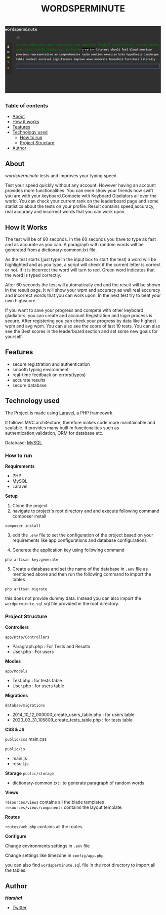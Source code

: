 <h1 align="center"><b>WORDSPERMINUTE</b><h1>

<img src="public/storage/demo.png">


### Table of contents
- [About](#about)
- [How it works](#how-it-works)
- [Features](#features)
- [Technology used](#technology-used)
    - [How to run](#how-to-run)
    - [Project Structure](#project-structure)
- [Author](#author)

## About

*wordsperminute* tests and improves your typing speed.

Test your speed quickly without any account. However having an account provides more functionalities. You can even show your friends how swift you are with your keyboard.Compete with Keyboard Gladiators all over the world. You can check your current rank on the leaderboard page and some statistics about the tests on your profile. Result contains speed,accuracy, real accuracy and incorrect words that you can work upon.

## How It Works
The test will be of 60 seconds. In the 60 seconds you have to type as fast and as accurate as you can. A paragraph with random words will be generated from a dictionary-common.txt file.

As the test starts (just type in the input box to start the test) a word will be highlighted and as you type, a script will check if the current letter is correct or not. if it is incorrect the word will turn to red. Green word indicates that the word is typed correctly.

After 60 seconds the test will automatically end and the result will be shown in the result page. It will show your wpm and accuracy as well real accuracy and incorrect words that you can work upon. In the next test try to beat your own highscore.

If you want to save your progress and compete with other keyboard gladiators, you can create and account.Registration and login process is secure. After registering you can check your progress by data like highest wpm and avg wpm. You can also see the score of last 10 tests. You can also see the Best scores in the leaderboard section and set some new goals for yourself.
## Features
- secure registration and authentication
- smooth typing environment
- real-time feedback on errors(typos)
- accurate results
- secure database
## Technology used
The Project is made using [Laravel](https://laravel.com/), a PHP frameowrk.

It follows MVC architecture, therefore makes code more maintainable and scalable. It provides many built in functionalites such as authentication,validation, ORM for database etc.

Database: [MySQL](https://www.mysql.com/)
### How to run
**Requirements**
- PHP
- MySQL
- Laravel

**Setup**
1. Clone the project
2. navigate to project's root directory and and execute following command composer install 

``` 
composer install 
```
3. edit the ```.env``` file to set the configuration of the project based on your requirements like app configurations and database configurations

4. Generate the application key using following command

```
php artisan key:generate
```

5. Create a database and set the name of the database in ```.env``` file as mentioned above and then run the following command to import the tables

```
php aritsan migrate
```
this does not provide dummy data. Instead you can also import the ```wordperminute.sql``` sql file provided in the root directory.

### Project Structure

**Controllers**

```app/Http/Controllers```
- Paragraph.php : For Tests and Results
- User.php : For users

**Modles**

```app/Models```
- Test.php : for tests table
- User.php : for users table

**Migrations**

```databse/migrations```

- 2014_10_12_000000_create_users_table.php : for users table
- 2023_03_31_105809_create_tests_table.php : for tests table

**CSS & JS**

```public/css```
main.css

```public/js```
- main.js
- result.js

**Storage**
```public/storage```
- dictionary-common.txt : to generate paragraph of random words

**Views**

```resources/views``` contains all the blade templates .
```resources/views/components``` contains the layout template.

**Routes**

```routes/web.php``` contains all the routes.

**Configure**

Change environments settings in ```.env``` file

Change settings like timezone in ```config/app.php```

you can also find ```wordsperminute.sql``` file in the root directory to import all the tables.

## Author

***Harshal***

- [Twitter](https://twitter.com/hxdshell)
